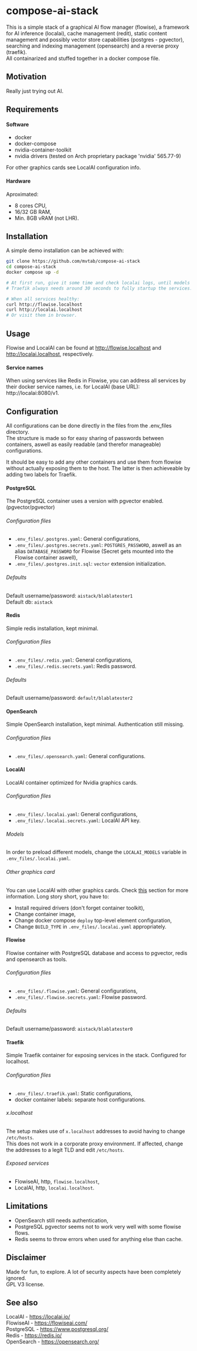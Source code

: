 # compose-ai-stack
This is a simple stack of a graphical AI flow manager (flowise), a framework for 
AI inference (localai), cache management (redit), static content management and 
possibly vector store capabilities (postgres - pgvector), searching and indexing 
management (opensearch) and a reverse proxy (traefik).  
All containarized and stuffed together in a docker compose file. 

## Motivation
Really just trying out AI.

## Requirements

#### Software
- docker
- docker-compose
- nvidia-container-toolkit
- nvidia drivers (tested on Arch proprietary package 'nvidia' 565.77-9)

For other graphics cards see LocalAI configuration info.

#### Hardware
Aproximated:
- 8 cores CPU,
- 16/32 GB RAM,
- Min. 8GB vRAM (not LHR). 

## Installation

A simple demo installation can be achieved with:
```bash
git clone https://github.com/mvtab/compose-ai-stack
cd compose-ai-stack
docker compose up -d

# At first run, give it some time and check localai logs, until models are downloaded.
# Traefik always needs around 30 seconds to fully startup the services. 

# When all services healthy:
curl http://flowise.localhost
curl http://localai.localhost
# Or visit them in browser.

```

## Usage
Flowise and LocalAI can be found at http://flowise.localhost and 
http://localai.localhost, respectively.  

#### Service names
When using services like Redis in Flowise, you can address all services by their 
docker service names, i.e. for LocalAI (base URL): http://localai:8080/v1.

## Configuration
All configurations can be done directly in the files from the .env_files directory.  
The structure is made so for easy sharing of passwords between containers, aswell as
easily readable (and therefor manageable) configurations.

It should be easy to add any other containers and use them from flowise without 
actually exposing them to the host. The latter is then achieveable by adding two
labels for Traefik. 

#### PostgreSQL
The PostgreSQL container uses a version with pgvector enabled. (pgvector/pgvector)  

###### Configuration files
- `.env_files/.postgres.yaml`: General configurations,
- `.env_files/.postgres.secrets.yaml`: `POSTGRES_PASSWORD`, aswell as an alias `DATABASE_PASSWORD` for Flowise (Secret gets mounted into the Flowise container aswell),
- `.env_files/.postgres.init.sql`: `vector` extension initialization. 

###### Defaults
Default username/password: `aistack/blablatester1`  
Default db: `aistack`  

#### Redis
Simple redis installation, kept minimal.  

###### Configuration files
- `.env_files/.redis.yaml`: General configurations,
- `.env_files/.redis.secrets.yaml`: Redis password.

###### Defaults
Default username/password: `default/blablatester2`

#### OpenSearch
Simple OpenSearch installation, kept minimal. Authentication still missing.  

###### Configuration files
- `.env_files/.opensearch.yaml`: General configurations.

#### LocalAI
LocalAI container optimized for Nvidia graphics cards.  

###### Configuration files
- `.env_files/.localai.yaml`: General configurations,
- `.env_files/.localai.secrets.yaml`: LocalAI API key.

###### Models
In order to preload different models, change the `LOCALAI_MODELS` variable in `.env_files/.localai.yaml`.

###### Other graphics card
You can use LocalAI with other graphics cards. Check [this](https://localai.io/basics/container/) section for more information.
Long story short, you have to: 
- Install required drivers (don't forget container toolkit),
- Change container image,
- Change docker compose `deploy` top-level element configuration,
- Change `BUILD_TYPE` in `.env_files/.localai.yaml` appropriately.

#### Flowise
Flowise container with PostgreSQL database and access to pgvector, redis and opensearch as tools.

###### Configuration files
- `.env_files/.flowise.yaml`: General configurations,
- `.env_files/.flowise.secrets.yaml`: Flowise password.

###### Defaults
Default username/password: `aistack/blablatester0`  

#### Traefik
Simple Traefik container for exposing services in the stack. Configured for localhost.  

###### Configuration files
- `.env_files/.traefik.yaml`: Static configurations,
- docker container labels: separate host configurations.

###### x.localhost
The setup makes use of `x.localhost` addresses to avoid having to change `/etc/hosts`.  
This does not work in a corporate proxy environment. If affected, change the addresses to a legit TLD and edit `/etc/hosts`. 

###### Exposed services
- FlowiseAI, http, `flowise.localhost`,
- LocalAI, http, `localai.localhost`.

## Limitations
- OpenSearch still needs authentication,
- PostgreSQL pgvector seems not to work very well with some flowise flows.
- Redis seems to throw errors when used for anything else than cache. 

## Disclaimer
Made for fun, to explore. A lot of security aspects have been completely ignored.  
GPL V3 license.

## See also
LocalAI - https://localai.io/  
FlowiseAI - https://flowiseai.com/  
PostgreSQL - https://www.postgresql.org/  
Redis - https://redis.io/  
OpenSearch - https://opensearch.org/  

